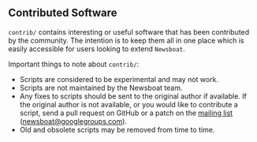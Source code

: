 Contributed Software
--------------------

`contrib/` contains interesting or useful software that has been contributed by
the community. The intention is to keep them all in one place which is easily
accessible for users looking to extend `Newsboat`.

Important things to note about `contrib/`:

* Scripts are considered to be experimental and may not work.
* Scripts are not maintained by the Newsboat team.
* Any fixes to scripts should be sent to the original author if available.  If
  the original author is not available, or you would like to contribute a
  script, send a pull request on GitHub or a patch on the [mailing
  list](https://groups.google.com/group/newsboat) (newsboat@googlegroups.com).
* Old and obsolete scripts may be removed from time to time.
